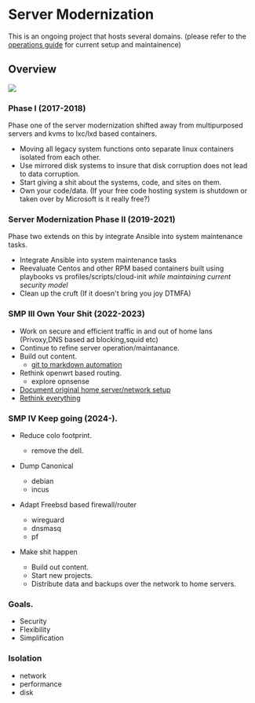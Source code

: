 # Server Modernization

This is an ongoing project that hosts several domains. (please refer to the [operations guide](./OperationsGuide.md) for current setup and maintainence)

## Overview 

![](images/ContainerShip.jpg)

### Phase I (2017-2018)

Phase one of the server modernization shifted away from multipurposed servers and kvms to lxc/lxd based containers.

* Moving all legacy system functions onto separate linux containers isolated from each other.
* Use mirrored disk systems to insure that disk corruption does not lead to data corruption.
* Start giving a shit about the systems, code, and sites on them.
* Own your code/data. (If your free code hosting system is shutdown or taken over by Microsoft is it really free?)

### Server Modernization Phase II (2019-2021)

Phase two extends on this by integrate Ansible into system maintenance tasks.

* Integrate Ansible into system maintenance tasks
* Reevaluate Centos and other RPM based containers built using playbooks vs profiles/scripts/cloud-init *while maintaining current security model*
* Clean up the cruft (If it doesn't bring you joy DTMFA)

### SMP III Own Your Shit (2022-2023)

- Work on secure and efficient traffic in and out of home lans (Privoxy,DNS based ad blocking,squid etc)
- Continue to refine server operation/maintanance.
- Build out content.
  - [git to markdown automation](https://bartender.digithink.com)
- Rethink openwrt based routing.
  - explore opnsense
- [Document original home server/network setup](/zeearchive/edge-server-configuration/)
- [Rethink everything](/rethinkeverything/)

### SMP IV Keep going (2024-).
- Reduce colo footprint.
  - remove the dell.
- Dump Canonical
  - debian
  - incus
- Adapt Freebsd based firewall/router
  - wireguard
  - dnsmasq
  - pf

- Make shit happen
  - Build out content.
  - Start new projects.
  - Distribute data and backups over the network to home servers.

### Goals.

* Security
* Flexibility
* Simplification

### Isolation

* network
* performance
* disk